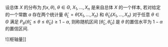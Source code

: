 设总体 $X$ 的分布为 $f(x,\theta)$, $\theta\in\Theta$, $X_1,...,X_n$ 是来自总体 $X$ 的一个样本, 若对给定的一个常数 $a$ 存在两个统计量 $\hat\theta_L=\hat\theta(X_1,...,X_n)$ 和 $\hat\theta_U(X_1,...,X_n)$ 对于任意 $\theta\in\Theta$ 满足 $P_\theta\{\hat\theta_L\le\theta\le\hat\theta_U\}\ge1-\alpha$, 则称随机区间 $[\hat\theta_L,\hat\theta_U]$ 是 $\theta$ 的置信水平为 $1-\alpha$ 的置信区间. 

![[枢轴量]]
